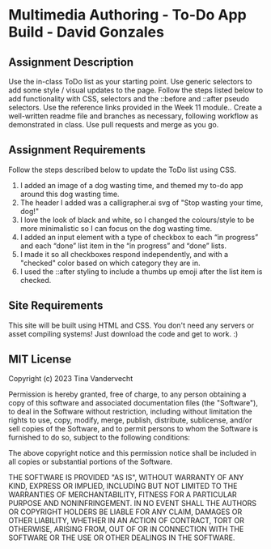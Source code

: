 # Multimedia Authoring - To-Do App Build - David Gonzales

## Assignment Description
Use the in-class ToDo list as your starting point. Use generic selectors to add some style /
visual updates to the page.
Follow the steps listed below to add functionality with CSS, selectors and the ::before and
::after pseudo selectors. Use the reference links provided in the Week 11 module..
Create a well-written readme file and branches as necessary, following workflow as
demonstrated in class. Use pull requests and merge as you go.

## Assignment Requirements
Follow the steps described below to update the ToDo list using CSS.
1. I added an image of a dog wasting time, and themed my to-do app around this dog wasting time.
2. The header I added was a calligrapher.ai svg of "Stop wasting your time, dog!"
3. I love the look of black and white, so I changed the colours/style to be more minimalistic so I can focus on the dog wasting time.
4. I added an input element with a type of checkbox to each “in progress” and each “done”
list item in the “in progress” and “done” lists.
5. I made it so all checkboxes respond independently, and with a "checked" color based on which category they are in.
7. I used the ::after styling to include a thumbs up emoji after the list item is checked.

## Site Requirements
This site will be built using HTML and CSS. You don't need any servers or asset compiling systems! Just download the code and get to work. :)

## MIT License
Copyright (c) 2023 Tina Vandervecht

Permission is hereby granted, free of charge, to any person obtaining a copy
of this software and associated documentation files (the "Software"), to deal
in the Software without restriction, including without limitation the rights
to use, copy, modify, merge, publish, distribute, sublicense, and/or sell
copies of the Software, and to permit persons to whom the Software is
furnished to do so, subject to the following conditions:

The above copyright notice and this permission notice shall be included in all
copies or substantial portions of the Software.

THE SOFTWARE IS PROVIDED "AS IS", WITHOUT WARRANTY OF ANY KIND, EXPRESS OR
IMPLIED, INCLUDING BUT NOT LIMITED TO THE WARRANTIES OF MERCHANTABILITY,
FITNESS FOR A PARTICULAR PURPOSE AND NONINFRINGEMENT. IN NO EVENT SHALL THE
AUTHORS OR COPYRIGHT HOLDERS BE LIABLE FOR ANY CLAIM, DAMAGES OR OTHER
LIABILITY, WHETHER IN AN ACTION OF CONTRACT, TORT OR OTHERWISE, ARISING FROM,
OUT OF OR IN CONNECTION WITH THE SOFTWARE OR THE USE OR OTHER DEALINGS IN THE
SOFTWARE.
